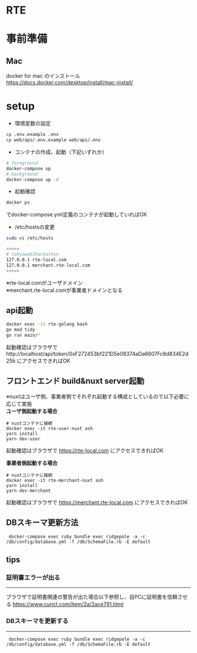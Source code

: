 # RTE

# 事前準備
## Mac
docker for mac のインストール  
https://docs.docker.com/desktop/install/mac-install/

# setup
- 環境変数の設定
```bash
cp .env.example .env
cp web/api/.env.example web/api/.env
```  
- コンテナの作成、起動（下記いずれか）
```bash
# foreground
docker-compose up
# background
docker-compose up -d 
```

- 起動確認
```bash
docker ps
```
でdocker-compose.yml定義のコンテナが起動していればOK

- /etc/hostsの変更
```bash
sudo vi /etc/hosts

>>>>>
# tokyoweb3hackathon
127.0.0.1 rte-local.com 
127.0.0.1 merchant.rte-local.com
>>>>>
```
※rte-local.comがユーザドメイン <br>
※merchant.rte-local.comが事業者ドメインとなる

## api起動
```bash
docker exec -it rte-golang bash
go mod tidy
go run main/*
```
起動確認はブラウザで http://localhost/api/token/0xF272453bf221D5e09374aDa6607Fc8d834E2d25b にアクセスできればOK

## フロントエンド build&nuxt server起動  
※nuxtはユーザ側、事業者側でそれぞれ起動する構成としているので以下必要に応じて実施  
**ユーザ側起動する場合**
```
# nuxtコンテナに接続
docker exec -it rte-user-nuxt ash
yarn install
yarn dev-user
```
起動確認はブラウザで https://rte-local.com にアクセスできればOK

**事業者側起動する場合**
```
# nuxtコンテナに接続
docker exec -it rte-merchant-nuxt ash
yarn install
yarn dev-merchant
```
起動確認はブラウザで https://merchant.rte-local.com にアクセスできればOK

## DBスキーマ更新方法
```shell
 docker-compose exec ruby bundle exec ridgepole -a -c /db/config/database.yml -f /db/SchemaFile.rb -E default
```


## tips
### 証明書エラーが出る

---
ブラウザで証明書関連の警告が出た場合以下参照し、自PCに証明書を信頼させる
https://www.curict.com/item/2a/2ace791.html

### DBスキーマを更新する

---
```shell
 docker-compose exec ruby bundle exec ridgepole -a -c /db/config/database.yml -f /db/SchemaFile.rb -E default
```

